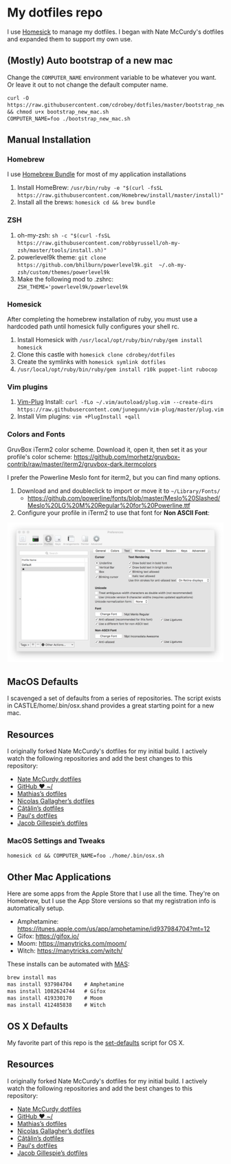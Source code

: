 # My dotfiles repo

I use [Homesick](https://github.com/technicalpickles/homesick) to manage my dotfiles.  I began with Nate McCurdy's dotfiles and expanded them to support my own use.

## (Mostly) Auto bootstrap of a new mac

Change the `COMPUTER_NAME` environment variable to be whatever you want. Or leave it out to not change the default computer name.

```
curl -O https://raw.githubusercontent.com/cdrobey/dotfiles/master/bootstrap_new_mac.sh && chmod u+x bootstrap_new_mac.sh
COMPUTER_NAME=foo ./bootstrap_new_mac.sh
```

## Manual Installation

### Homebrew

I use [Homebrew Bundle](https://github.com/Homebrew/homebrew-bundle) for most of my application installations

1. Install HomeBrew: `/usr/bin/ruby -e "$(curl -fsSL https://raw.githubusercontent.com/Homebrew/install/master/install)"`
1. Install all the brews: `homesick cd && brew bundle`

### ZSH

1. oh-my-zsh: `sh -c "$(curl -fsSL https://raw.githubusercontent.com/robbyrussell/oh-my-zsh/master/tools/install.sh)"`
1. powerlevel9k theme: `git clone https://github.com/bhilburn/powerlevel9k.git  ~/.oh-my-zsh/custom/themes/powerlevel9k`
1. Make the following mod to .zshrc:  `ZSH_THEME='powerlevel9k/powerlevel9k`

### Homesick

After completing the homebrew installation of ruby, you must use a hardcoded path until homesick fully configures your shell rc.

1. Install Homesick with `/usr/local/opt/ruby/bin/ruby/gem install homesick`
1. Clone this castle with `homesick clone cdrobey/dotfiles`
1. Create the symlinks with `homesick symlink dotfiles`
1. `/usr/local/opt/ruby/bin/ruby/gem install r10k puppet-lint rubocop`

### Vim plugins

1. [Vim-Plug](https://github.com/junegunn/vim-plug) Install: `curl -fLo ~/.vim/autoload/plug.vim --create-dirs https://raw.githubusercontent.com/junegunn/vim-plug/master/plug.vim`
1. Install Vim plugins: `vim +PlugInstall +qall`

### Colors and Fonts

GruvBox iTerm2 color scheme. Download it, open it, then set it as your profile's color scheme: <https://github.com/morhetz/gruvbox-contrib/raw/master/iterm2/gruvbox-dark.itermcolors>


I prefer the Powerline Meslo font for iterm2, but you can find many options.
1. Download and and doubleclick to import or move it to `~/Library/Fonts/`
    * <https://github.com/powerline/fonts/blob/master/Meslo%20Slashed/Meslo%20LG%20M%20Regular%20for%20Powerline.ttf>
1. Configure your profile in iTerm2 to use that font for **Non ASCII Font**:

![](screenshots/iterm_text_options.png)

## MacOS Defaults
I scavenged a set of defaults from a series of repositories.  The script exists in CASTLE/home/.bin/osx.shand provides a great starting point for a new mac.

## Resources

I originally forked Nate McCurdy's dotfiles for my initial build.  I actively watch the following repositories and add the best changes to this repository:

- [Nate McCurdy dotfiles](https://github.com/natemccurdy/dotfiles)
- [GitHub ❤ ~/](http://dotfiles.github.com/)
- [Mathias’s dotfiles](https://github.com/mathiasbynens/dotfiles)
- [Nicolas Gallagher’s dotfiles](https://github.com/necolas/dotfiles)
- [Cătălin’s dotfiles](https://github.com/alrra/dotfiles)
- [Paul's dotfiles](https://github.com/paulirish/dotfiles)
- [Jacob Gillespie’s dotfiles](https://github.com/jacobwg/dotfiles)
### MacOS Settings and Tweaks

```
homesick cd && COMPUTER_NAME=foo ./home/.bin/osx.sh
```

## Other Mac Applications

Here are some apps from the Apple Store that I use all the time. They're on Homebrew, but I use the App Store versions so that my registration info is automatically setup.

* Amphetamine: <https://itunes.apple.com/us/app/amphetamine/id937984704?mt=12>
* Gifox: <https://gifox.io/>
* Moom: <https://manytricks.com/moom/>
* Witch: <https://manytricks.com/witch/>

These installs can be automated with [MAS](https://github.com/mas-cli/mas):

```
brew install mas
mas install 937984704    # Amphetamine
mas install 1082624744   # Gifox
mas install 419330170    # Moom
mas install 412485838    # Witch
```

## OS X Defaults

My favorite part of this repo is the [set-defaults](osx/set-defaults.sh) script for OS X.

## Resources

I originally forked Nate McCurdy's dotfiles for my initial build.  I actively watch the following repositories and add the best changes to this repository:

- [Nate McCurdy dotfiles](https://github.com/natemccurdy/dotfiles)
- [GitHub ❤ ~/](http://dotfiles.github.com/)
- [Mathias’s dotfiles](https://github.com/mathiasbynens/dotfiles)
- [Nicolas Gallagher’s dotfiles](https://github.com/necolas/dotfiles)
- [Cătălin’s dotfiles](https://github.com/alrra/dotfiles)
- [Paul's dotfiles](https://github.com/paulirish/dotfiles)
- [Jacob Gillespie’s dotfiles](https://github.com/jacobwg/dotfiles)
